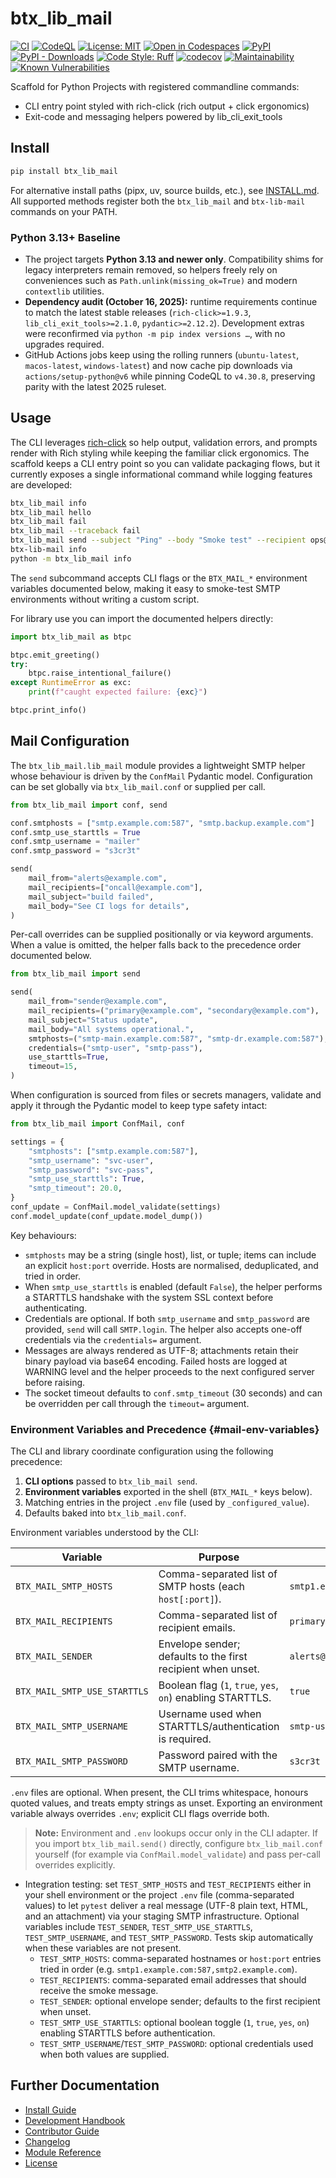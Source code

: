 # btx_lib_mail

<!-- Badges -->
[![CI](https://github.com/bitranox/btx_lib_mail/actions/workflows/ci.yml/badge.svg)](https://github.com/bitranox/btx_lib_mail/actions/workflows/ci.yml)
[![CodeQL](https://github.com/bitranox/btx_lib_mail/actions/workflows/codeql.yml/badge.svg)](https://github.com/bitranox/btx_lib_mail/actions/workflows/codeql.yml)
[![License: MIT](https://img.shields.io/badge/License-MIT-yellow.svg)](LICENSE)
[![Open in Codespaces](https://img.shields.io/badge/Codespaces-Open-blue?logo=github&logoColor=white&style=flat-square)](https://codespaces.new/bitranox/btx_lib_mail?quickstart=1)
[![PyPI](https://img.shields.io/pypi/v/btx_lib_mail.svg)](https://pypi.org/project/btx_lib_mail/)
[![PyPI - Downloads](https://img.shields.io/pypi/dm/btx_lib_mail.svg)](https://pypi.org/project/btx_lib_mail/)
[![Code Style: Ruff](https://img.shields.io/badge/Code%20Style-Ruff-46A3FF?logo=ruff&labelColor=000)](https://docs.astral.sh/ruff/)
[![codecov](https://codecov.io/gh/bitranox/btx_lib_mail/graph/badge.svg?token=UFBaUDIgRk)](https://codecov.io/gh/bitranox/btx_lib_mail)
[![Maintainability](https://qlty.sh/badges/041ba2c1-37d6-40bb-85a0-ec5a8a0aca0c/maintainability.svg)](https://qlty.sh/gh/bitranox/projects/btx_lib_mail)
[![Known Vulnerabilities](https://snyk.io/test/github/bitranox/btx_lib_mail/badge.svg)](https://snyk.io/test/github/bitranox/btx_lib_mail)

Scaffold for Python Projects with registered commandline commands:
- CLI entry point styled with rich-click (rich output + click ergonomics)
- Exit-code and messaging helpers powered by lib_cli_exit_tools

## Install

```bash
pip install btx_lib_mail
```

For alternative install paths (pipx, uv, source builds, etc.), see
[INSTALL.md](INSTALL.md). All supported methods register both the
`btx_lib_mail` and `btx-lib-mail` commands on your PATH.

### Python 3.13+ Baseline

- The project targets **Python 3.13 and newer only**. Compatibility shims for
  legacy interpreters remain removed, so helpers freely rely on conveniences
  such as `Path.unlink(missing_ok=True)` and modern `contextlib` utilities.
- **Dependency audit (October 16, 2025):** runtime requirements continue to
  match the latest stable releases (`rich-click>=1.9.3`,
  `lib_cli_exit_tools>=2.1.0`, `pydantic>=2.12.2`). Development extras were
  reconfirmed via `python -m pip index versions …`, with no upgrades required.
- GitHub Actions jobs keep using the rolling runners (`ubuntu-latest`,
  `macos-latest`, `windows-latest`) and now cache pip downloads via
  `actions/setup-python@v6` while pinning CodeQL to `v4.30.8`, preserving
  parity with the latest 2025 ruleset.


## Usage

The CLI leverages [rich-click](https://github.com/ewels/rich-click) so help output, validation errors, and prompts render with Rich styling while keeping the familiar click ergonomics.
The scaffold keeps a CLI entry point so you can validate packaging flows, but it
currently exposes a single informational command while logging features are
developed:

```bash
btx_lib_mail info
btx_lib_mail hello
btx_lib_mail fail
btx_lib_mail --traceback fail
btx_lib_mail send --subject "Ping" --body "Smoke test" --recipient ops@example.com --host smtp.example.com
btx-lib-mail info
python -m btx_lib_mail info
```

The `send` subcommand accepts CLI flags or the `BTX_MAIL_*` environment
variables documented below, making it easy to smoke-test SMTP environments
without writing a custom script.

For library use you can import the documented helpers directly:

```python
import btx_lib_mail as btpc

btpc.emit_greeting()
try:
    btpc.raise_intentional_failure()
except RuntimeError as exc:
    print(f"caught expected failure: {exc}")

btpc.print_info()
```


## Mail Configuration

The `btx_lib_mail.lib_mail` module provides a lightweight SMTP helper whose
behaviour is driven by the `ConfMail` Pydantic model. Configuration can be set
globally via `btx_lib_mail.conf` or supplied per call.

```python
from btx_lib_mail import conf, send

conf.smtphosts = ["smtp.example.com:587", "smtp.backup.example.com"]
conf.smtp_use_starttls = True
conf.smtp_username = "mailer"
conf.smtp_password = "s3cr3t"

send(
    mail_from="alerts@example.com",
    mail_recipients=["oncall@example.com"],
    mail_subject="build failed",
    mail_body="See CI logs for details",
)
```

Per-call overrides can be supplied positionally or via keyword arguments. When a
value is omitted, the helper falls back to the precedence order documented
below.

```python
from btx_lib_mail import send

send(
    mail_from="sender@example.com",
    mail_recipients=("primary@example.com", "secondary@example.com"),
    mail_subject="Status update",
    mail_body="All systems operational.",
    smtphosts=("smtp-main.example.com:587", "smtp-dr.example.com:587"),
    credentials=("smtp-user", "smtp-pass"),
    use_starttls=True,
    timeout=15,
)
```

When configuration is sourced from files or secrets managers, validate and apply
it through the Pydantic model to keep type safety intact:

```python
from btx_lib_mail import ConfMail, conf

settings = {
    "smtphosts": ["smtp.example.com:587"],
    "smtp_username": "svc-user",
    "smtp_password": "svc-pass",
    "smtp_use_starttls": True,
    "smtp_timeout": 20.0,
}
conf_update = ConfMail.model_validate(settings)
conf.model_update(conf_update.model_dump())
```

Key behaviours:

- `smtphosts` may be a string (single host), list, or tuple; items can include
  an explicit `host:port` override. Hosts are normalised, deduplicated, and
  tried in order.
- When `smtp_use_starttls` is enabled (default `False`), the helper performs a
  STARTTLS handshake with the system SSL context before authenticating.
- Credentials are optional. If both `smtp_username` and `smtp_password` are
  provided, `send` will call `SMTP.login`. The helper also accepts
  one-off credentials via the `credentials=` argument.
- Messages are always rendered as UTF-8; attachments retain their binary
  payload via base64 encoding. Failed hosts are logged at WARNING level and the
  helper proceeds to the next configured server before raising.
- The socket timeout defaults to `conf.smtp_timeout` (30 seconds) and can be
  overridden per call through the `timeout=` argument.

### Environment Variables and Precedence {#mail-env-variables}

The CLI and library coordinate configuration using the following precedence:
1. **CLI options** passed to `btx_lib_mail send`.
2. **Environment variables** exported in the shell (`BTX_MAIL_*` keys below).
3. Matching entries in the project `.env` file (used by `_configured_value`).
4. Defaults baked into `btx_lib_mail.conf`.

Environment variables understood by the CLI:

| Variable | Purpose | Example |
| --- | --- | --- |
| `BTX_MAIL_SMTP_HOSTS` | Comma-separated list of SMTP hosts (each `host[:port]`). | `smtp1.example.com:587,smtp2.example.com` |
| `BTX_MAIL_RECIPIENTS` | Comma-separated list of recipient emails. | `primary@example.com,backup@example.com` |
| `BTX_MAIL_SENDER` | Envelope sender; defaults to the first recipient when unset. | `alerts@example.com` |
| `BTX_MAIL_SMTP_USE_STARTTLS` | Boolean flag (`1`, `true`, `yes`, `on`) enabling STARTTLS. | `true` |
| `BTX_MAIL_SMTP_USERNAME` | Username used when STARTTLS/authentication is required. | `smtp-user` |
| `BTX_MAIL_SMTP_PASSWORD` | Password paired with the SMTP username. | `s3cr3t` |

`.env` files are optional. When present, the CLI trims whitespace, honours
quoted values, and treats empty strings as unset. Exporting an environment
variable always overrides `.env`; explicit CLI flags override both.

> **Note:** Environment and `.env` lookups occur only in the CLI adapter. If you
> import `btx_lib_mail.send()` directly, configure `btx_lib_mail.conf` yourself
> (for example via `ConfMail.model_validate`) and pass per-call overrides
> explicitly.

- Integration testing: set `TEST_SMTP_HOSTS` and `TEST_RECIPIENTS` either in
  your shell environment or the project `.env` file (comma-separated values) to
  let `pytest` deliver a real message (UTF-8 plain text, HTML, and an
  attachment) via your staging SMTP infrastructure. Optional variables include
  `TEST_SENDER`, `TEST_SMTP_USE_STARTTLS`, `TEST_SMTP_USERNAME`, and
  `TEST_SMTP_PASSWORD`. Tests skip automatically when these variables are not
  present.
  - `TEST_SMTP_HOSTS`: comma-separated hostnames or `host:port` entries tried
    in order (e.g. `smtp1.example.com:587,smtp2.example.com`).
  - `TEST_RECIPIENTS`: comma-separated email addresses that should receive the
    smoke message.
  - `TEST_SENDER`: optional envelope sender; defaults to the first recipient
    when unset.
  - `TEST_SMTP_USE_STARTTLS`: optional boolean toggle (`1`, `true`, `yes`,
    `on`) enabling STARTTLS before authentication.
  - `TEST_SMTP_USERNAME`/`TEST_SMTP_PASSWORD`: optional credentials used when
    both values are supplied.


## Further Documentation

- [Install Guide](INSTALL.md)
- [Development Handbook](DEVELOPMENT.md)
- [Contributor Guide](CONTRIBUTING.md)
- [Changelog](CHANGELOG.md)
- [Module Reference](docs/systemdesign/module_reference.md)
- [License](LICENSE)
